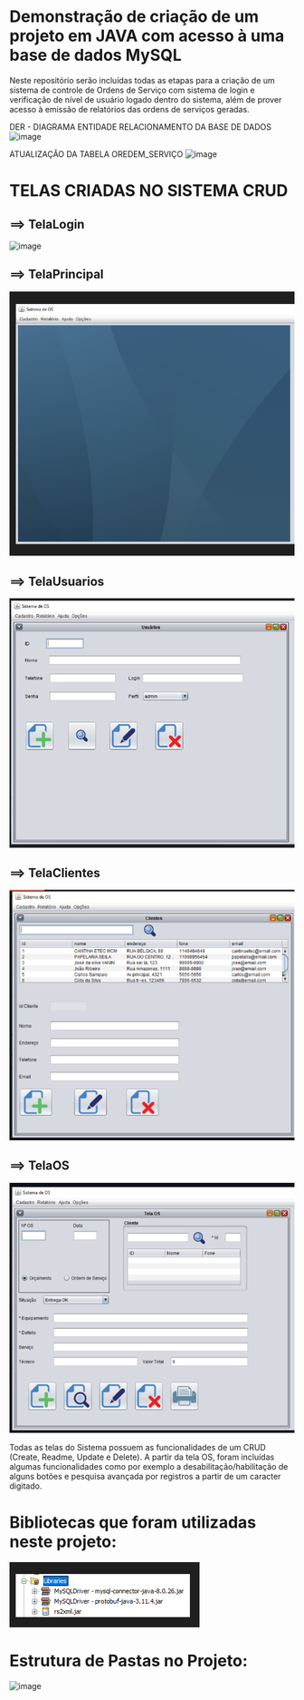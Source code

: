 # Demonstração de criação de um projeto em JAVA com acesso à uma base de dados MySQL
Neste repositório serão incluídas todas as etapas para a criação de um sistema de controle de Ordens de Serviço com sistema de login e verificação de nível de usuário logado dentro do sistema, além de prover acesso à emissão de relatórios das ordens de serviços geradas.

DER - DIAGRAMA ENTIDADE RELACIONAMENTO DA BASE DE DADOS
![image](https://user-images.githubusercontent.com/53703505/126907238-5e303c94-c537-4061-ad46-25a3a6d28c94.png)

ATUALIZAÇÃO DA TABELA OREDEM_SERVIÇO
![image](https://user-images.githubusercontent.com/53703505/144061610-441e43c0-f493-422c-b385-521e8ac7f8c0.png)



# TELAS CRIADAS NO SISTEMA CRUD
## ==> TelaLogin
![image](https://user-images.githubusercontent.com/53703505/144060780-ee4b4f0e-716a-43ae-9924-e16863812746.png)

## ==> TelaPrincipal
![image](https://github.com/telsergio/Projeto-do-CRUD-MySQL-em-Servlet./blob/main/TELA%20PRINCIPAL.PNG)

## ==> TelaUsuarios
![image](https://github.com/telsergio/Projeto-do-CRUD-MySQL-em-Servlet./blob/main/TELA%20USUARIO.PNG)

## ==> TelaClientes
![image](https://github.com/telsergio/Projeto-do-CRUD-MySQL-em-Servlet./blob/main/TELA%20CLIENTE.PNG)

## ==> TelaOS
![image](https://github.com/telsergio/Projeto-do-CRUD-MySQL-em-Servlet./blob/main/TELA%20OS.PNG)


Todas as telas do Sistema possuem as funcionalidades de um CRUD (Create, Readme, Update e Delete). A partir da tela OS, foram incluídas algumas funcionalidades como por exemplo a desabilitação/habilitação de alguns botões e pesquisa avançada por registros a partir de um caracter digitado.

# Bibliotecas que foram utilizadas neste projeto:
![image](https://github.com/telsergio/Projeto-do-CRUD-MySQL-em-Servlet./blob/main/BIBLIOTECA%201.PNG)

# Estrutura de Pastas no Projeto:
![image](https://user-images.githubusercontent.com/53703505/144062524-3d4c67bd-3dcb-4d47-9c23-12f46515b037.png)

